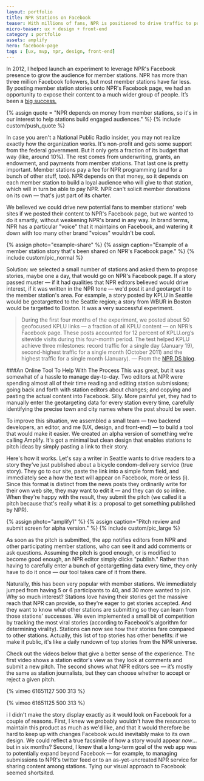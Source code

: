 ```yaml
---
layout: portfolio
title: NPR Stations on Facebook
teaser: With millions of fans, NPR is positioned to drive traffic to public radio member stations like no one else.
micro-teaser: ux + design + front-end
category : portfolio
assets: amplify
hero: facebook-page
tags : [ux, mvp, npr, design, front-end]
---
```


<p class="intro">
  In 2012, I helped launch an experiment to leverage NPR's Facebook presence to grow the audience for member stations. NPR has more than three million Facebook followers, but most member stations have far less. By posting member station stories onto NPR's Facebook page, we had an opportunity to expose their content to a much wider group of people. It’s been a <a href="http://www.niemanlab.org/2012/02/how-npr-drove-traffic-to-a-local-station-by-geotargeting-stories-on-facebook/?hq_e=el&hq_m=2040998&hq_l=1&hq_v=437cc910b2">big success.</a> 
</p>

{% assign quote = "NPR depends on money from member stations, so it's in our interest to help stations build engaged audiences." %}
{% include custom/push_quote %}

In case you aren't a National Public Radio insider, you may not realize exactly how the organization works. It's non-profit and gets some support from the federal government. But it only gets a fraction of its budget that way (like, around 10%). The rest comes from underwriting, grants, an endowment, and payments from member stations. That last one is pretty important. Member stations pay a fee for NPR programming (and for a bunch of other stuff, too). NPR depends on that money, so it depends on each member station to build a loyal audience who will give to that station, which will in turn be able to pay NPR. NPR can't solicit member donations on its own — that's just part of its charter.

We believed we could drive new potential fans to member stations' web sites if we posted their content to NPR's Facebook page, but we wanted to do it smartly, without weakening NPR's brand in any way. In brand terms, NPR has a particular "voice" that it maintains on Facebook, and watering it down with too many other brand "voices" wouldn't be cool. 

{% assign photo="example-share" %}
{% assign caption="Example of a member station story that's been shared on NPR's Facebook page." %}
{% include custom/pic_normal %}

Solution: we selected a small number of stations and asked them to propose stories, maybe one a day, that would go on NPR's Facebook page. If a story passed muster — if it had qualities that NPR editors believed would drive interest, if it was written in the NPR tone — we'd post it and geotarget it to the member station's area. For example, a story posted by KPLU in Seattle would be geotargetted to the Seattle region; a story from WBUR in Boston would be targetted to Boston. It was a very successful experiment.

>During the first four months of the experiment, we posted about 50 geofocused KPLU links — a fraction of all KPLU content — on NPR’s Facebook page. These posts accounted for 12 percent of KPLU.org’s sitewide visits during this four-month period. The test helped KPLU achieve three milestones: record traffic for a single day (January 19), second-highest traffic for a single month (October 2011) and the highest traffic for a single month (January). — From the [NPR DS blog](http://digitalservices.npr.org/post/how->were-experimenting-member-station-content-nprs-facebook-page).

###An Online Tool To Help With The Process
This was great, but it was somewhat of a hassle to manage day-to-day. Two editors at NPR were spending almost all of their time reading and editing station submissions; going back and forth with station editors about changes; and copying and pasting the actual content into Facebook. Silly. More painful yet, they had to manually enter the geotargeting data for every station every time, carefully identifying the precise town and city names where the post should be seen. 

To improve this situation, we assembled a small team — two backend developers, an editor, and me (UX, design, and front-end) — to build a tool that would make it easier. We created an alpha version of something we're calling Amplify. It's got a minimal but clean design that enables stations to pitch ideas by simply pasting a link to their story.

Here's how it works. Let's say a writer in Seattle wants to drive readers to a story they've just published about a bicycle condom-delivery service (true story). They go to our site, paste the link into a simple form field, and immediately see a how the text will appear on Facebook, more or less (i). Since this format is distinct from the news posts they ordinarily write for their own web site, they may want to edit it — and they can do so inline. When they're happy with the result, they submit the pitch (we called it a pitch because that's really what it is: a proposal to get something published by NPR). 

{% assign photo="amplify1" %}
{% assign caption="Pitch review and submit screen for alpha version." %}
{% include custom/pic_large %}

As soon as the pitch is submitted, the app notifies editors from NPR and other participating member stations, who can see it and add comments or ask questions. Assuming the pitch is good enough, or is modified to become good enough, an NPR editor simply clicks "publish." Rather than having to carefully enter a bunch of geotargetting data every time, they only have to do it once — our tool takes care of it from there. 

Naturally, this has been very popular with member stations. We immediately jumped from having 5 or 6 participants to 40, and 30 more wanted to join. Why so much interest? Stations love having their stories get the massive reach that NPR can provide, so they're eager to get stories accepted. And they want to know what other stations are submitting so they can learn from those stations' successes. We even implemented a small bit of competition by tracking the most viral stories (according to Facebook's algorithm for determining virality). Stations can now see how their stories fare compared to other stations. Actually, this list of top stories has other benefits: if we make it public, it's like a daily rundown of top stories from the NPR universe. 

Check out the videos below that give a better sense of the experience. The first video shows a station editor's view as they look at comments and submit a new pitch. The second shows what NPR editors see — it’s mostly the same as station journalists, but they can choose whether to accept or reject a given pitch.

{% vimeo 61651127 500 313 %}

{% vimeo 61651125 500 313 %}

<p class="notes">
  <span class="counter">i</span> I didn't make the story display exactly as it would look on Facebook for a couple of reasons. First, I knew we probably wouldn't have the resources to maintain this product as much as we'd like, and that it would therefore be hard to keep up with changes Facebook would inevitably make to its own design. We could reflect a true facsimile of how a story would appear <em>now</em>... but in six months? Second, I knew that a long-term goal of the web app was to potentially expand beyond Facebook — for example, to managing submissions to NPR's twitter feed or to an as-yet-uncreated NPR service for sharing content among stations. Tying our visual approach to Facebook seemed shortsited.
</p>



